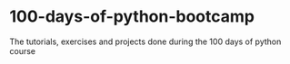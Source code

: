 # 100-days-of-python-bootcamp
 The tutorials, exercises and projects done during the 100 days of python course
